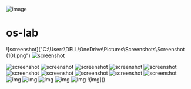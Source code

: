 ![image](https://github.com/user-attachments/assets/76b9d372-d969-4d3a-b53e-68935b9d40dd)
# os-lab
![screenshot]("C:\Users\DELL\OneDrive\Pictures\Screenshots\Screenshot (10).png")
![screenshot](OS1.png)

![screenshot](OS2.png)
![screenshot](Screenshot(30).png)
![screenshot](Screenshot(31).png)
![screenshot](Screenshot(32).png)
![screenshot](Screenshot(33).png)
![screenshot](Screenshot(34).png)
![screenshot](Screenshot(35).png)
![screenshot](Screenshot(36).png)
![screenshot](Screenshot(37).png)
![screenshot](https://github.com/Dhani2006/os-lab2/blob/main/Screenshot%20(16).png)
![img](https://github.com/Dhani2006/os-lab2/blob/main/IMG_20250327_172607.png)
![img](https://github.com/Dhani2006/os-lab2/blob/main/Screenshot%20from%202025-03-20%2015-25-02.png)
![img](https://github.com/Dhani2006/os-lab2/blob/main/Screenshot%20from%202025-03-20%2015-25-15.png)
![img](https://github.com/Dhani2006/os-lab2/blob/main/Screenshot%20from%202025-03-20%2015-26-52.png)
![img]()
!(img]()
